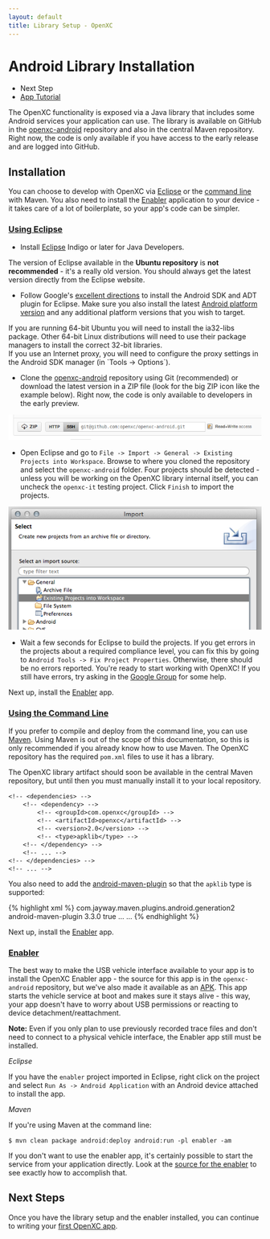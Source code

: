 ```yaml
---
layout: default
title: Library Setup - OpenXC
---
```


<div class="page-header">
    <h1>Android Library Installation</h1>
</div>

<div class="pull-right well">
    <ul class="nav nav-list">
        <li class="nav-header">Next Step</li>
        <li><a href="/getting-started/tutorial.html">
            App Tutorial <i class="icon-arrow-right"></i>
        </a></li>
    </p>
</div>

The OpenXC functionality is exposed via a Java library that includes some
Android services your application can use. The library is available on GitHub in
the [openxc-android][] repository and also in the central Maven repository.
Right now, the code is only available if you have access to the early release
and are logged into GitHub.

<div class="page-header">
    <h2>Installation</h2>
</div>

You can choose to develop with OpenXC via [Eclipse](#eclipse) or the [command
line](#cli) with Maven. You also need to install the [Enabler](#enabler)
application to your device - it takes care of a lot of boilerplate, so your
app's code can be simpler.

<div class="page-header">
    <h3><a name="eclipse" href="#eclipse">Using Eclipse</a></h3>
</div>

* Install [Eclipse](http://www.eclipse.org/downloads/) Indigo or later for Java
  Developers.

<div class="alert alert-error">
The version of Eclipse available in the <strong>Ubuntu repository</strong> is
<strong>not recommended</strong> - it's a really old version. You should always
get the latest version directly from the Eclipse website.
</div>

* Follow Google's [excellent
  directions](http://developer.android.com/sdk/index.html) to install the
  Android SDK and ADT plugin for Eclipse. Make sure you also install the latest
  [Android platform
  version](http://developer.android.com/sdk/installing/adding-packages.html) and
  any additional platform versions that you wish to target.

<div class="alert alert-error">
If you are running 64-bit Ubuntu you will need to install the ia32-libs package.
Other 64-bit Linux distributions will need to use their package managers to
install the correct 32-bit libraries.
</div>

<div class="alert alert-error">
If you use an Internet proxy, you will need to configure the proxy settings in
the Android SDK manager (in `Tools -> Options`).
</div>

* Clone the [openxc-android][] repository using Git (recommended) or download
  the latest version in a ZIP file (look for the big ZIP icon like the example
  below). Right now, the code is only available to developers in the early
  preview.

<a href="https://github.com/openxc/openxc-android">
<img src="/images/screenshots/github.png" />
</a>

* Open Eclipse and go to `File -> Import -> General -> Existing Projects into
  Workspace`. Browse to where you cloned the repository and select the
  `openxc-android` folder. Four projects should be detected - unless you will be
  working on the OpenXC library internal itself, you can uncheck the `openxc-it`
  testing project. Click `Finish` to import the projects.

![Importing a Project in Eclipse](/images/screenshots/eclipse-import.png)

* Wait a few seconds for Eclipse to build the projects. If you get errors in the
  projects about a required compliance level, you can fix this by going to
  `Android Tools -> Fix Project Properties`. Otherwise, there
  should be no errors reported. You're ready to start working with OpenXC! If
  you still have errors, try asking in the [Google
  Group](/overview/discuss.html) for some help.

Next up, install the [Enabler](#enabler) app.

<div class="page-header">
    <h3><a name="cli" href="#cli">Using the Command Line</a></h3>
</div>

If you prefer to compile and deploy from the command line, you can use
[Maven](http://maven.apache.org/download.html). Using Maven is out of the scope
of this documentation, so this is only recommended if you already know how to
use Maven. The OpenXC repository has the required `pom.xml` files to use it has
a library.

The OpenXC library artifact should soon be available in the central Maven
repository, but until then you must manually install it to your local
repository.

<!-- The OpenXC library artifact is available in the central Maven repository, so you -->
<!-- just need to add this to your `dependencies` section: -->

<!-- {% highlight xml %} -->
<!-- <dependencyManagement> -->
    <!-- <dependencies> -->
        <!-- <dependency> -->
            <!-- <groupId>com.openxc</groupId> -->
            <!-- <artifactId>openxc</artifactId> -->
            <!-- <version>2.0</version> -->
            <!-- <type>apklib</type> -->
        <!-- </dependency> -->
        <!-- ... -->
    <!-- </dependencies> -->
    <!-- ... -->
<!-- </dependencyManagement> -->
<!-- {% endhighlight %} -->

You also need to add the
[android-maven-plugin](http://code.google.com/p/maven-android-plugin/) so that
the `apklib` type is supported:

{% highlight xml %}
<build>
    <pluginManagement>
        <plugins>
            <plugin>
                <groupId>com.jayway.maven.plugins.android.generation2</groupId>
                <artifactId>android-maven-plugin</artifactId>
                <version>3.3.0</version>
                <extensions>true</extensions>
            </plugin>
        </plugins>
        ...
    </pluginManagement>
    ...
</build>
{% endhighlight %}

Next up, install the [Enabler](#enabler) app.

<div class="page-header">
    <h3><a name="enabler" href="#enabler">Enabler</a></h3>
</div>

The best way to make the USB vehicle interface available to your app is to
install the OpenXC Enabler app - the source for this app is in the
`openxc-android` repository, but we've also made it available as an [APK][].
This app starts the vehicle service at boot and makes sure it stays alive - this
way, your app doesn't have to worry about USB permissions or reacting to device
detachment/reattachment.

<div class="alert alert-error">
<strong>Note:</strong> Even if you only plan to use previously recorded trace
files and don't need to connect to a physical vehicle interface, the Enabler app
still must be installed.
</div>

*Eclipse*

If you have the `enabler` project imported in Eclipse, right click on the
project and select `Run As -> Android Application` with an Android device
attached to install the app.

*Maven*

If you're using Maven at the command line:

    $ mvn clean package android:deploy android:run -pl enabler -am

If you don't want to use the enabler app, it's certainly possible to start the
service from your application directly. Look at the [source for the
enabler][enabler] to see exactly how to accomplish that.

<div class="page-header">
<h2>Next Steps</h2>
</div>

Once you have the library setup and the enabler installed, you can continue to
writing your [first OpenXC app](/getting-started/tutorial.html).

[APK]: https://s3.amazonaws.com/openxcplatform.com/openxc-enabler-v3.0.apk
[enabler]: https://github.com/openxc/openxc-android/tree/master/enabler
[openxc-android]: https://github.com/openxc/openxc-android
